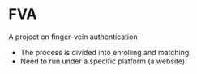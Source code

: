# FVA
A project on finger-vein authentication
* The process is divided into enrolling and matching
* Need to run under a specific platform (a website)
